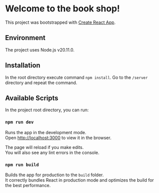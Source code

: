 # Welcome to the book shop!

This project was bootstrapped with [Create React App](https://github.com/facebook/create-react-app).

## Environment
The project uses Node.js v20.11.0.

## Installation
In the root directory execute command `npm install`. Go to the `/server` directory and repeat the command.

## Available Scripts

In the project root directory, you can run:

### `npm run dev`

Runs the app in the development mode.\
Open [http://localhost:3000](http://localhost:3000) to view it in the browser.

The page will reload if you make edits.\
You will also see any lint errors in the console.

### `npm run build`

Builds the app for production to the `build` folder.\
It correctly bundles React in production mode and optimizes the build for the best performance.
